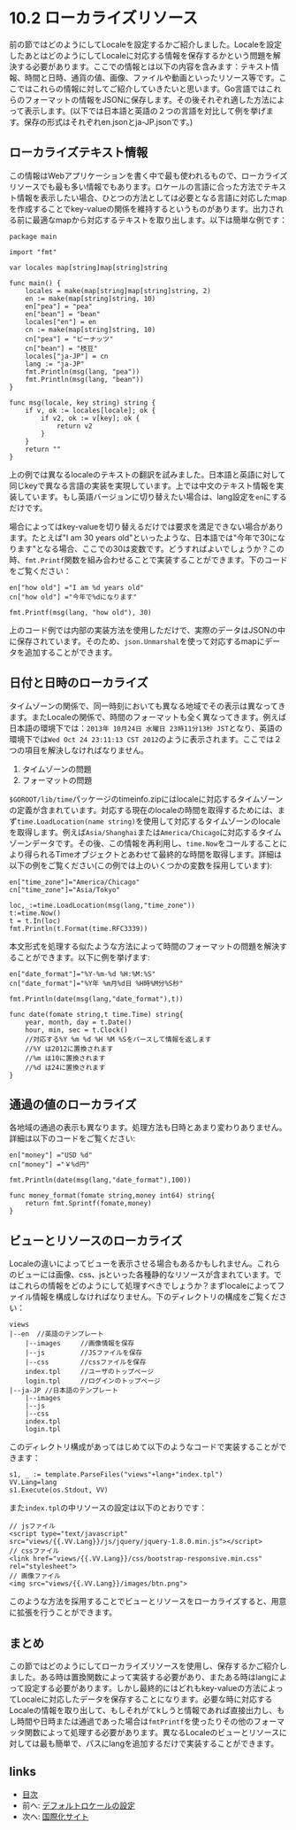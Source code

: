 <!-- {% raw %} -->
# 10.2 ローカライズリソース
前の節ではどのようにしてLocaleを設定するかご紹介しました。Localeを設定したあとはどのようにしてLocaleに対応する情報を保存するかという問題を解決する必要があります。ここでの情報とは以下の内容を含みます：テキスト情報、時間と日時、通貨の値、画像、ファイルや動画といったリソース等です。ここではこれらの情報に対してご紹介していきたいと思います。Go言語ではこれらのフォーマットの情報をJSONに保存します。その後それぞれ適した方法によって表示します。(以下では日本語と英語の２つの言語を対比して例を挙げます。保存の形式はそれぞれen.jsonとja-JP.jsonです。)
## ローカライズテキスト情報
この情報はWebアプリケーションを書く中で最も使われるもので、ローカライズリソースでも最も多い情報でもあります。ロケールの言語に合った方法でテキスト情報を表示したい場合、ひとつの方法としては必要となる言語に対応したmapを作成することでkey-valueの関係を維持するというものがあります。出力される前に最適なmapから対応するテキストを取り出します。以下は簡単な例です：

	package main

	import "fmt"

	var locales map[string]map[string]string

	func main() {
		locales = make(map[string]map[string]string, 2)
		en := make(map[string]string, 10)
		en["pea"] = "pea"
		en["bean"] = "bean"
		locales["en"] = en
		cn := make(map[string]string, 10)
		cn["pea"] = "ピーナッツ"
		cn["bean"] = "枝豆"
		locales["ja-JP"] = cn
		lang := "ja-JP"
		fmt.Println(msg(lang, "pea"))
		fmt.Println(msg(lang, "bean"))
	}

	func msg(locale, key string) string {
		if v, ok := locales[locale]; ok {
			if v2, ok := v[key]; ok {
				return v2
			}
		}
		return ""
	}


上の例では異なるlocaleのテキストの翻訳を試みました。日本語と英語に対して同じkeyで異なる言語の実装を実現しています。上では中文のテキスト情報を実装しています。もし英語バージョンに切り替えたい場合は、lang設定を`en`にするだけです。

場合によってはkey-valueを切り替えるだけでは要求を満足できない場合があります。たとえば"I am 30 years old"といったような、日本語では"今年で30になります"となる場合、ここでの30は変数です。どうすればよいでしょうか？この時、`fmt.Printf`関数を組み合わせることで実装することができます。下のコードをご覧ください：

	en["how old"] ="I am %d years old"
	cn["how old"] ="今年で%dになります"

	fmt.Printf(msg(lang, "how old"), 30)

上のコード例では内部の実装方法を使用しただけで、実際のデータはJSONの中に保存されています。そのため、`json.Unmarshal`を使って対応するmapにデータを追加することができます。

## 日付と日時のローカライズ
タイムゾーンの関係で、同一時刻においても異なる地域でその表示は異なってきます。またLocaleの関係で、時間のフォーマットも全く異なってきます。例えば日本語の環境下では：`2013年 10月24日 水曜日 23時11分13秒 JST`となり、英語の環境下では`Wed Oct 24 23:11:13 CST 2012`のように表示されます。ここでは２つの項目を解決しなければなりません。

1. タイムゾーンの問題
2. フォーマットの問題

`$GOROOT/lib/time`パッケージのtimeinfo.zipにはlocaleに対応するタイムゾーンの定義が含まれています。対応する現在のlocaleの時間を取得するためには、まず`time.LoadLocation(name string)`を使用して対応するタイムゾーンのlocaleを取得します。例えば`Asia/Shanghai`または`America/Chicago`に対応するタイムゾーンデータです。その後、この情報を再利用し、`time.Now`をコールすることにより得られるTimeオブジェクトとあわせて最終的な時間を取得します。詳細は以下の例をご覧ください(この例では上のいくつかの変数を採用しています):

	en["time_zone"]="America/Chicago"
	cn["time_zone"]="Asia/Tokyo"

	loc,_:=time.LoadLocation(msg(lang,"time_zone"))
	t:=time.Now()
	t = t.In(loc)
	fmt.Println(t.Format(time.RFC3339))

本文形式を処理する似たような方法によって時間のフォーマットの問題を解決することができます。以下に例を挙げます:

	en["date_format"]="%Y-%m-%d %H:%M:%S"
	cn["date_format"]="%Y年 %m月%d日 %H時%M分%S秒"

	fmt.Println(date(msg(lang,"date_format"),t))

	func date(fomate string,t time.Time) string{
		year, month, day = t.Date()
		hour, min, sec = t.Clock()
		//対応する%Y %m %d %H %M %Sをパースして情報を返します
		//%Y は2012に置換されます
		//%m は10に置換されます
		//%d は24に置換されます
	}

## 通過の値のローカライズ
各地域の通過の表示も異なります。処理方法も日時とあまり変わりありません。詳細は以下のコードをご覧ください:

	en["money"] ="USD %d"
	cn["money"] ="￥%d円"

	fmt.Println(date(msg(lang,"date_format"),100))

	func money_format(fomate string,money int64) string{
		return fmt.Sprintf(fomate,money)
	}


## ビューとリソースのローカライズ
Localeの違いによってビューを表示させる場合もあるかもしれません。これらのビューには画像、css、jsといった各種静的なリソースが含まれています。ではこれらの情報をどのようにして処理すべきでしょうか？まずlocaleによってファイル情報を構成しなければなりません。下のディレクトリの構成をご覧ください：

	views
	|--en  //英語のテンプレート
		|--images     //画像情報を保存
		|--js         //JSファイルを保存
		|--css        //cssファイルを保存
		index.tpl     //ユーザのトップページ
		login.tpl     //ログインのトップページ
	|--ja-JP //日本語のテンプレート
		|--images
		|--js
		|--css
		index.tpl
		login.tpl

このディレクトリ構成があってはじめて以下のようなコードで実装することができます：


	s1, _ := template.ParseFiles("views"+lang+"index.tpl")
	VV.Lang=lang
	s1.Execute(os.Stdout, VV)

また`index.tpl`の中リソースの設定は以下のとおりです：

	// jsファイル
	<script type="text/javascript" src="views/{{.VV.Lang}}/js/jquery/jquery-1.8.0.min.js"></script>
	// cssファイル
	<link href="views/{{.VV.Lang}}/css/bootstrap-responsive.min.css" rel="stylesheet">
	// 画像ファイル
	<img src="views/{{.VV.Lang}}/images/btn.png">

このような方法を採用することでビューとリソースをローカライズすると、用意に拡張を行うことができます。

## まとめ
この節ではどのようにしてローカライズリソースを使用し、保存するかご紹介しました。ある時は置換関数によって実装する必要があり、またある時はlangによって設定する必要があります。しかし最終的にはどれもkey-valueの方法によってLocaleに対応したデータを保存することになります。必要な時に対応するLocaleの情報を取り出して、もしそれがてkしうと情報であれば直接出力し、もし時間や日時または通過であった場合は`fmtPrintf`を使ったりその他のフォーマッタ関数によって処理する必要があります。異なるLocaleのビューとリソースに対しては最も簡単で、パスにlangを追加するだけで実装することができます。

## links
  * [目次](<preface.md>)
  * 前へ: [デフォルトロケールの設定](<10.1.md>)
  * 次へ: [国際化サイト](<10.3.md>)
<!-- {% endraw %} -->
